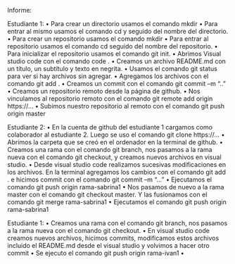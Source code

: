 Informe:

Estudiante 1:
•	Para crear un directorio usamos el comando mkdir
•	Para entrar al mismo usamos el comando cd y seguido del nombre del directorio.
•	Para crear un repositorio usamos el comando mkdir 
•	Para entrar al repositorio usamos el comando cd seguido del nombre del repositorio.
•	Para inicializar el repositorio usamos el comando git init.
•	Abrimos Visual studio code con el comando code .
•	Creamos un archivo README.md con un título, un subtítulo y texto en negrita.
•	Usamos el comando git status para ver si hay archivos sin agregar.
•	Agregamos los archivos con el comando git add .
•	Creamos un commit con el comando git commit –m “..”
•	Creamos un repositorio remoto desde la página de github.
•	Nos vinculamos al repositorio remoto con el comando git remote add origin https://...
•	Subimos nuestro repositorio al remoto con el comando git push origin master

Estudiante 2:
•	En la cuenta de github del estudiante 1 cargamos como colaborador al estudiante 2. Luego se uso el comando git clone https://...
•	Abrimos la carpeta que se creó en el ordenador en la terminal de github.
•	Creamos una rama con el comando git branch, nos pasamos a la rama nueva con el comando git checkout, y creamos nuevos archivos en visual studio.
•	Desde visual studio code realizamos sucesivas modificaciones en los archivos. En la terminal agregamos los cambios con el comando git add . e hicimos commit con el comando git commit –m “…”
•	Ejecutamos el comando git push origin rama-sabrina1
•	Nos pasamos de nuevo a la rama master con el comando git checkout master. Y las fusionamos con el comando git merge rama-sabrina1
•	Ejecutamos el comando git push origin rama-sabrina1

Estudiante 1:
•	Creamos una rama con el comando git branch, nos pasamos a la rama nueva con el comando git checkout.
•	En visual studio code creamos nuevos archivos, hicimos commits, modificamos estos archivos incluido el README.md desde el visual studio y volvimos a hacer otro commit
•	Se ejecuto el comando git push origin rama-ivan1
•	
